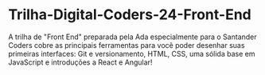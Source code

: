 # Trilha-Digital-Coders-24-Front-End
A trilha de "Front End" preparada pela Ada especialmente para o Santander Coders cobre as principais ferramentas para você poder desenhar suas primeiras interfaces: Git e versionamento, HTML, CSS, uma sólida base em JavaScript e introduções a React e Angular! 
